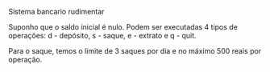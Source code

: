 Sistema bancario rudimentar

Suponho que o saldo inicial é nulo. Podem ser executadas 4 tipos de operações: d - depósito, s - saque, e - extrato e q - quit.

Para o saque, temos o limite de 3 saques por dia e no máximo 500 reais por operação.
